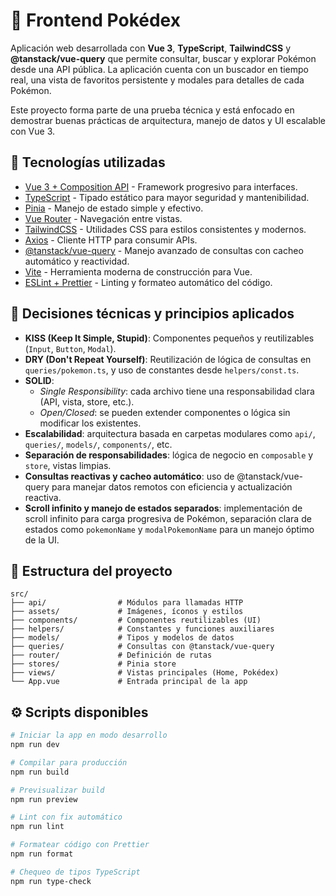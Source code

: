 # 🧪 Frontend Pokédex

Aplicación web desarrollada con **Vue 3**, **TypeScript**, **TailwindCSS** y **@tanstack/vue-query** que permite consultar, buscar y explorar Pokémon desde una API pública. La aplicación cuenta con un buscador en tiempo real, una vista de favoritos persistente y modales para detalles de cada Pokémon.

Este proyecto forma parte de una prueba técnica y está enfocado en demostrar buenas prácticas de arquitectura, manejo de datos y UI escalable con Vue 3.

## 🚀 Tecnologías utilizadas

- [Vue 3 + Composition API](https://vuejs.org/) - Framework progresivo para interfaces.
- [TypeScript](https://www.typescriptlang.org/) - Tipado estático para mayor seguridad y mantenibilidad.
- [Pinia](https://pinia.vuejs.org/) - Manejo de estado simple y efectivo.
- [Vue Router](https://router.vuejs.org/) - Navegación entre vistas.
- [TailwindCSS](https://tailwindcss.com/) - Utilidades CSS para estilos consistentes y modernos.
- [Axios](https://axios-http.com/) - Cliente HTTP para consumir APIs.
- [@tanstack/vue-query](https://tanstack.com/query/latest/docs/framework/vue/overview) - Manejo avanzado de consultas con cacheo automático y reactividad.
- [Vite](https://vitejs.dev/) - Herramienta moderna de construcción para Vue.
- [ESLint + Prettier](https://eslint.org/) - Linting y formateo automático del código.

## 🧠 Decisiones técnicas y principios aplicados

- **KISS (Keep It Simple, Stupid)**: Componentes pequeños y reutilizables (`Input`, `Button`, `Modal`).
- **DRY (Don't Repeat Yourself)**: Reutilización de lógica de consultas en `queries/pokemon.ts`, y uso de constantes desde `helpers/const.ts`.
- **SOLID**:
  - _Single Responsibility_: cada archivo tiene una responsabilidad clara (API, vista, store, etc.).
  - _Open/Closed_: se pueden extender componentes o lógica sin modificar los existentes.
- **Escalabilidad**: arquitectura basada en carpetas modulares como `api/`, `queries/`, `models/`, `components/`, etc.
- **Separación de responsabilidades**: lógica de negocio en `composable` y `store`, vistas limpias.
- **Consultas reactivas y cacheo automático**: uso de @tanstack/vue-query para manejar datos remotos con eficiencia y actualización reactiva.
- **Scroll infinito y manejo de estados separados**: implementación de scroll infinito para carga progresiva de Pokémon, separación clara de estados como `pokemonName` y `modalPokemonName` para un manejo óptimo de la UI.

## 📁 Estructura del proyecto

```
src/
├── api/                # Módulos para llamadas HTTP
├── assets/             # Imágenes, íconos y estilos
├── components/         # Componentes reutilizables (UI)
├── helpers/            # Constantes y funciones auxiliares
├── models/             # Tipos y modelos de datos
├── queries/            # Consultas con @tanstack/vue-query
├── router/             # Definición de rutas
├── stores/             # Pinia store
├── views/              # Vistas principales (Home, Pokédex)
└── App.vue             # Entrada principal de la app
```

## ⚙️ Scripts disponibles

```bash
# Iniciar la app en modo desarrollo
npm run dev

# Compilar para producción
npm run build

# Previsualizar build
npm run preview

# Lint con fix automático
npm run lint

# Formatear código con Prettier
npm run format

# Chequeo de tipos TypeScript
npm run type-check
```
